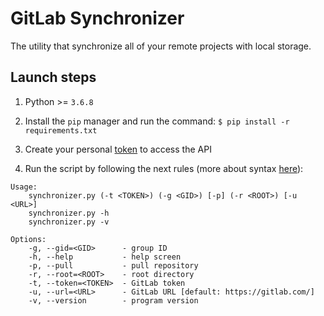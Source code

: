 # GitLab Synchronizer

The utility that synchronize all of your remote projects with local storage.

## Launch steps

1. Python >= `3.6.8`

2. Install the `pip` manager and run the command:
`$ pip install -r requirements.txt`

3. Create your personal [token](https://docs.gitlab.com/ee/user/profile/personal_access_tokens.html) to access the API

4. Run the script by following the next rules (more about syntax [here](http://docopt.org/)):

```none
Usage:
    synchronizer.py (-t <TOKEN>) (-g <GID>) [-p] (-r <ROOT>) [-u <URL>]
    synchronizer.py -h
    synchronizer.py -v

Options:
    -g, --gid=<GID>      - group ID
    -h, --help           - help screen
    -p, --pull           - pull repository
    -r, --root=<ROOT>    - root directory
    -t, --token=<TOKEN>  - GitLab token
    -u, --url=<URL>      - GitLab URL [default: https://gitlab.com/]
    -v, --version        - program version
```

